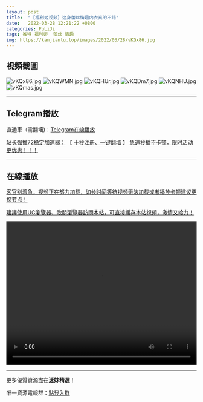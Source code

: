 ```yaml
---
layout: post
title:  "【福利姬视频】这身蕾丝情趣内衣真的不错"
date:   2022-03-28 12:21:22 +0800
categories: FuLiJi
tags: 推特 福利姬  蕾丝 情趣
img: https://kanjiantu.top/images/2022/03/28/vKQx86.jpg
---
```



## 視頻截圖

![vKQx86.jpg](https://kanjiantu.top/images/2022/03/28/vKQx86.jpg)
![vKQWMN.jpg](https://kanjiantu.top/images/2022/03/28/vKQWMN.jpg)
![vKQHUr.jpg](https://kanjiantu.top/images/2022/03/28/vKQHUr.jpg)
![vKQDm7.jpg](https://kanjiantu.top/images/2022/03/28/vKQDm7.jpg)
![vKQNHU.jpg](https://kanjiantu.top/images/2022/03/28/vKQNHU.jpg)
![vKQmas.jpg](https://kanjiantu.top/images/2022/03/28/vKQmas.jpg)

* * *
## Telegram播放

直通車（需翻墻)：[Telegram在線播放](https://t.me/mimeijingxuan/271)

<u>站长强推72稳定加速器：</u> 【 [十秒注册、一键翻墙](https://www.mimei.blog/skip/vpn.html) 】
<u>  急速秒播不卡顿，限时活动更优惠！！！</u>
* * *
## 在線播放
<u>客官别着急，视频正在努力加载，如长时间等待视频无法加载或者播放卡顿建议更换节点！</u>

<u>建議使用UC瀏覽器、歐朋瀏覽器訪問本站，可直接緩存本站視頻，激情又給力！</u>
<center><video src="https://cdn.publer.io/uploads/videos/6247fe60db2797343b249eca/91c8fc7c12b0561524ad9a01d6d8c965.mp4" width="100%" height="380px" controls="controls"></video></center>


* * *
更多優質資源盡在**迷妹精選**！

唯一資源電報群：[點我入群](https://t.me/mimeijingxuan)


